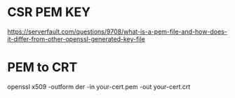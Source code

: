 # CSR PEM KEY 
https://serverfault.com/questions/9708/what-is-a-pem-file-and-how-does-it-differ-from-other-openssl-generated-key-file

# PEM to CRT
openssl x509 -outform der -in your-cert.pem -out your-cert.crt
